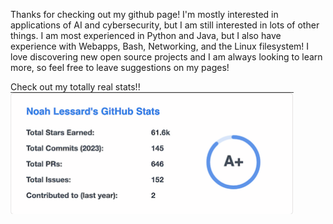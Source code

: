 Thanks for checking out my github page! I'm mostly interested in applications of AI and cybersecurity, but I am still interested in lots of other things. I am most experienced in Python and Java, but I also have experience with Webapps, Bash, Networking, and the Linux filesystem! I love discovering new open source projects and I am always looking to learn more, so feel free to leave suggestions on my pages!

Check out my totally real stats!!
<img src="https://github.com/noahlessard/noahlessard/blob/main/fake_stats.png" height="195" />
